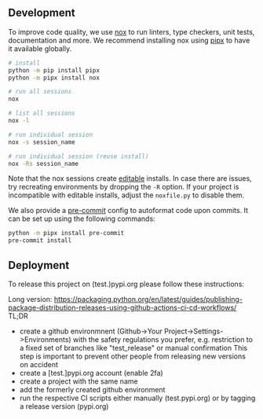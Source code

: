 ## Development

To improve code quality, we use [nox] to run linters, type checkers, unit
tests, documentation and more. We recommend installing nox using [pipx] to have
it available globally.

```bash
# install
python -m pip install pipx
python -m pipx install nox

# run all sessions
nox

# list all sessions
nox -l

# run individual session
nox -s session_name

# run individual session (reuse install)
nox -Rs session_name
```

Note that the nox sessions create [editable] installs. In case there are issues,
try recreating environments by dropping the `-R` option. If your project is
incompatible with editable installs, adjust the `noxfile.py` to disable them.

We also provide a [pre-commit][pre] config to autoformat code upon commits. It
can be set up using the following commands:

```bash
python -m pipx install pre-commit
pre-commit install
```

## Deployment

To release this project on (test.)pypi.org please follow these instructions:

Long version:
https://packaging.python.org/en/latest/guides/publishing-package-distribution-releases-using-github-actions-ci-cd-workflows/
TL;DR
 - create a github environmnent (Github->Your Project->Settings->Environments) with the safety regulations you prefer, e.g. restriction
   to a fixed set of branches like "test_release" or manual confirmation
   This step is important to prevent other people from releasing new versions on accident
 - create a [test.]pypi.org account (enable 2fa)
 - create a project with the same name
 - add the formerly created github environment
 - run the respective CI scripts either manually (test.pypi.org) or by tagging a release version (pypi.org)

[nox]: https://nox.thea.codes/en/stable/index.html
[pipx]: https://pypa.github.io/pipx/
[pre]: https://pre-commit.com/
[editable]: https://setuptools.pypa.io/en/latest/userguide/development_mode.html

